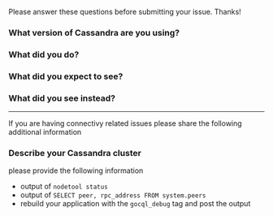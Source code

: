 Please answer these questions before submitting your issue. Thanks!

### What version of Cassandra are you using?

### What did you do?


### What did you expect to see?


### What did you see instead?

---

If you are having connectivy related issues please share the following additional information

### Describe your Cassandra cluster
please provide the following information

- output of `nodetool status`
- output of `SELECT peer, rpc_address FROM system.peers`
- rebuild your application with the `gocql_debug` tag and post the output